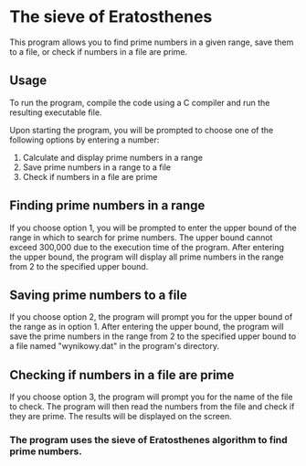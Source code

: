 # The sieve of Eratosthenes

This program allows you to find prime numbers in a given range, save them to a file, or check if numbers in a file are prime.

## Usage

To run the program, compile the code using a C compiler and run the resulting executable file.

Upon starting the program, you will be prompted to choose one of the following options by entering a number:

1. Calculate and display prime numbers in a range
2. Save prime numbers in a range to a file
3. Check if numbers in a file are prime

## Finding prime numbers in a range

If you choose option 1, you will be prompted to enter the upper bound of the range in which to search for prime numbers. The upper bound cannot exceed 300,000 due to the execution time of the program. After entering the upper bound, the program will display all prime numbers in the range from 2 to the specified upper bound.

## Saving prime numbers to a file

If you choose option 2, the program will prompt you for the upper bound of the range as in option 1. After entering the upper bound, the program will save the prime numbers in the range from 2 to the specified upper bound to a file named "wynikowy.dat" in the program's directory.

## Checking if numbers in a file are prime

If you choose option 3, the program will prompt you for the name of the file to check. The program will then read the numbers from the file and check if they are prime. The results will be displayed on the screen.

### The program uses the sieve of Eratosthenes algorithm to find prime numbers.
